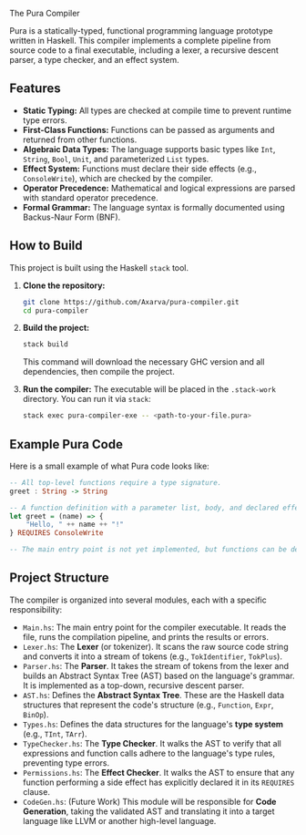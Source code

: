  The Pura Compiler

Pura is a statically-typed, functional programming language prototype written in Haskell. This compiler implements a complete pipeline from source code to a final executable, including a lexer, a recursive descent parser, a type checker, and an effect system.

## Features

* **Static Typing:** All types are checked at compile time to prevent runtime type errors.
* **First-Class Functions:** Functions can be passed as arguments and returned from other functions.
* **Algebraic Data Types:** The language supports basic types like `Int`, `String`, `Bool`, `Unit`, and parameterized `List` types.
* **Effect System:** Functions must declare their side effects (e.g., `ConsoleWrite`), which are checked by the compiler.
* **Operator Precedence:** Mathematical and logical expressions are parsed with standard operator precedence.
* **Formal Grammar:** The language syntax is formally documented using Backus-Naur Form (BNF).

## How to Build

This project is built using the Haskell `stack` tool.

1.  **Clone the repository:**
    ```bash
    git clone https://github.com/Axarva/pura-compiler.git
    cd pura-compiler
    ```

2.  **Build the project:**
    ```bash
    stack build
    ```
    This command will download the necessary GHC version and all dependencies, then compile the project.

3.  **Run the compiler:**
    The executable will be placed in the `.stack-work` directory. You can run it via `stack`:
    ```bash
    stack exec pura-compiler-exe -- <path-to-your-file.pura>
    ```

## Example Pura Code

Here is a small example of what Pura code looks like:

```haskell
-- All top-level functions require a type signature.
greet : String -> String

-- A function definition with a parameter list, body, and declared effects.
let greet = (name) => {
    "Hello, " ++ name ++ "!"
} REQUIRES ConsoleWrite

-- The main entry point is not yet implemented, but functions can be defined.
```

## Project Structure

The compiler is organized into several modules, each with a specific responsibility:

* `Main.hs`: The main entry point for the compiler executable. It reads the file, runs the compilation pipeline, and prints the results or errors.
* `Lexer.hs`: The **Lexer** (or tokenizer). It scans the raw source code string and converts it into a stream of tokens (e.g., `TokIdentifier`, `TokPlus`).
* `Parser.hs`: The **Parser**. It takes the stream of tokens from the lexer and builds an Abstract Syntax Tree (AST) based on the language's grammar. It is implemented as a top-down, recursive descent parser.
* `AST.hs`: Defines the **Abstract Syntax Tree**. These are the Haskell data structures that represent the code's structure (e.g., `Function`, `Expr`, `BinOp`).
* `Types.hs`: Defines the data structures for the language's **type system** (e.g., `TInt`, `TArr`).
* `TypeChecker.hs`: The **Type Checker**. It walks the AST to verify that all expressions and function calls adhere to the language's type rules, preventing type errors.
* `Permissions.hs`: The **Effect Checker**. It walks the AST to ensure that any function performing a side effect has explicitly declared it in its `REQUIRES` clause.
* `CodeGen.hs`: (Future Work) This module will be responsible for **Code Generation**, taking the validated AST and translating it into a target language like LLVM or another high-level language.
